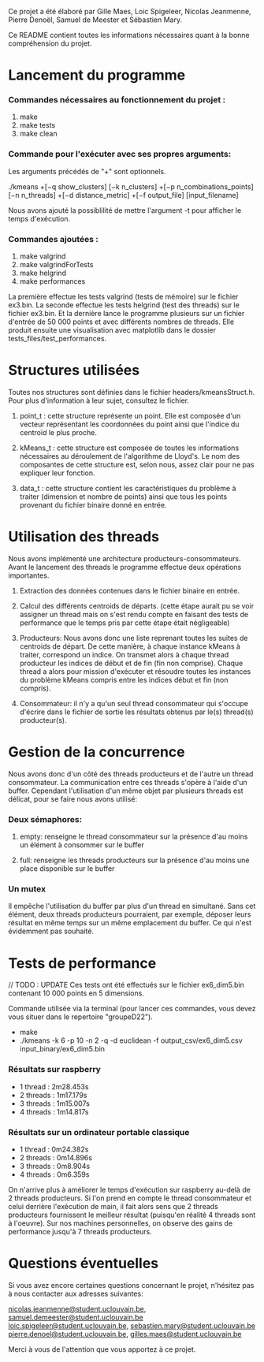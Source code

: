 Ce projet a été élaboré par Gille Maes, Loic Spigeleer, Nicolas Jeanmenne, Pierre Denoël, Samuel de Meester et Sébastien
Mary.

Ce README contient toutes les informations nécessaires quant à la bonne compréhension du projet.

# Lancement du programme

### Commandes nécessaires au fonctionnement du projet :

1. make
1. make tests
1. make clean

### Commande pour l'exécuter avec ses propres arguments: 
Les arguments précédés de "+" sont optionnels.

./kmeans +[−q show_clusters] [−k n_clusters] +[−p n_combinations_points] [−n n_threads]
+[−d distance_metric] +[−f output_file] [input_filename]

Nous avons ajouté la possiblilité de mettre l'argument -t pour afficher le temps d'exécution.

### Commandes ajoutées :

1. make valgrind
1. make valgrindForTests
1. make helgrind
1. make performances

La première effectue les tests valgrind (tests de mémoire) sur le fichier ex3.bin. La seconde effectue les tests
helgrind (test des threads) sur le fichier ex3.bin. Et la dernière lance le programme plusieurs sur un fichier d'entrée
de 50 000 points et avec différents nombres de threads. Elle produit ensuite une visualisation avec matplotlib dans le
dossier tests_files/test_performances.

# Structures utilisées

Toutes nos structures sont définies dans le fichier headers/kmeansStruct.h. Pour plus d'information à leur sujet,
consultez le fichier.

1. point_t : cette structure représente un point. Elle est composée d'un vecteur représentant les coordonnées du point
   ainsi que l'indice du centroïd le plus proche.

1. kMeans_t : cette structure est composée de toutes les informations nécessaires au déroulement de l'algorithme de
   Lloyd's. Le nom des composantes de cette structure est, selon nous, assez clair pour ne pas expliquer leur fonction.

1. data_t : cette structure contient les caractéristiques du problème à traiter (dimension et nombre de points)
   ainsi que tous les points provenant du fichier binaire donné en entrée.

# Utilisation des threads

Nous avons implémenté une architecture producteurs-consommateurs. Avant le lancement des threads le programme effectue
deux opérations importantes.

1. Extraction des données contenues dans le fichier binaire en entrée.

1. Calcul des différents centroids de départs. (cette étape aurait pu se voir assigner un thread mais on s'est rendu
   compte en faisant des tests de performance que le temps pris par cette étape était négligeable)

1. Producteurs: Nous avons donc une liste reprenant toutes les suites de centroids de départ. De cette manière, à chaque
   instance kMeans à traiter, correspond un indice. On transmet alors à chaque thread producteur les indices de début et
   de fin (fin non comprise). Chaque thread a alors pour mission d'exécuter et résoudre toutes les instances du problème
   kMeans compris entre les indices début et fin (non compris).

1. Consommateur: il n'y a qu'un seul thread consommateur qui s'occupe d'écrire dans le fichier de sortie les résultats
   obtenus par le(s) thread(s) producteur(s).

# Gestion de la concurrence

Nous avons donc d'un côté des threads producteurs et de l'autre un thread consommateur. La communication entre ces
threads s'opère à l'aide d'un buffer. Cependant l'utilisation d'un même objet par plusieurs threads est délicat, pour se
faire nous avons utilisé:

### Deux sémaphores:

1. empty: renseigne le thread consommateur sur la présence d'au moins un élément à consommer sur le buffer

1. full: renseigne les threads producteurs sur la présence d'au moins une place disponible sur le buffer

### Un mutex

Il empêche l'utilisation du buffer par plus d'un thread en simultané. Sans cet élément, deux threads producteurs
pourraient, par exemple, déposer leurs résultat en même temps sur un même emplacement du buffer. Ce qui n'est évidemment
pas souhaité.

# Tests de performance

// TODO : UPDATE Ces tests ont été effectués sur le fichier ex6_dim5.bin contenant 10 000 points en 5 dimensions.

Commande utilisée via la terminal (pour lancer ces commandes, vous devez vous situer dans le repertoire "groupeD22").

* make
* ./kmeans -k 6 -p 10 -n 2 -q -d euclidean -f output_csv/ex6_dim5.csv input_binary/ex6_dim5.bin

### Résultats sur raspberry

* 1 thread : 2m28.453s
* 2 threads : 1m17.179s
* 3 threads : 1m15.007s
* 4 threads : 1m14.817s

### Résultats sur un ordinateur portable classique

* 1 thread : 0m24.382s
* 2 threads : 0m14.896s
* 3 threads : 0m8.904s
* 4 threads : 0m6.359s

On n'arrive plus à améliorer le temps d'exécution sur raspberry au-delà de 2 threads producteurs. Si l'on prend en
compte le thread consommateur et celui derrière l'exécution de main, il fait alors sens que 2 threads producteurs
fournissent le meilleur résultat (puisqu'en réalité 4 threads sont à l'oeuvre). Sur nos machines personnelles, on
observe des gains de performance jusqu'à 7 threads producteurs.

# Questions éventuelles

Si vous avez encore certaines questions concernant le projet, n'hésitez pas à nous contacter aux adresses suivantes:

nicolas.jeanmenne@student.uclouvain.be, samuel.demeester@student.uclouvain.be loic.spigeleer@student.uclouvain.be,
sebastien.mary@student.uclouvain.be pierre.denoel@student.uclouvain.be, gilles.maes@student.uclouvain.be

Merci à vous de l'attention que vous apportez à ce projet.